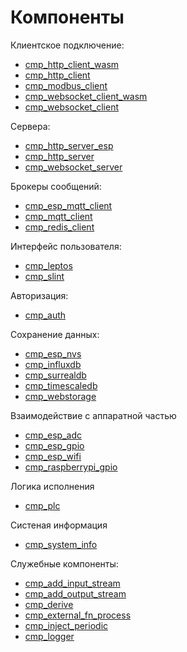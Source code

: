 # Компоненты

Клиентское подключение:

- [cmp_http_client_wasm](./cmp_http_client_wasm.md)
- [cmp_http_client](./cmp_http_client.md)
- [cmp_modbus_client](./cmp_modbus_client.md)
- [cmp_websocket_client_wasm](./cmp_websocket_client_wasm.md)
- [cmp_websocket_client](./cmp_websocket_client.md)

Сервера:

- [cmp_http_server_esp](./cmp_http_server_esp.md)
- [cmp_http_server](./cmp_http_server.md)
- [cmp_websocket_server](./cmp_websocket_server.md)

Брокеры сообщений:

- [cmp_esp_mqtt_client](./cmp_esp_mqtt_client.md)
- [cmp_mqtt_client](./cmp_mqtt_client.md)
- [cmp_redis_client](./cmp_redis_client.md)

Интерфейс пользователя:

- [cmp_leptos](./cmp_leptos.md)
- [cmp_slint](./cmp_slint.md)

Авторизация:

- [cmp_auth](./cmp_auth.md)

Сохранение данных:

- [cmp_esp_nvs](./cmp_esp_nvs.md)
- [cmp_influxdb](./cmp_influxdb.md)
- [cmp_surrealdb](./cmp_surrealdb.md)
- [cmp_timescaledb](./cmp_timescaledb.md)
- [cmp_webstorage](./cmp_webstorage.md)

Взаимодействие с аппаратной частью

- [cmp_esp_adc](./cmp_esp_adc.md)
- [cmp_esp_gpio](./cmp_esp_gpio.md)
- [cmp_esp_wifi](./cmp_esp_wifi.md)
- [cmp_raspberrypi_gpio](./cmp_raspberrypi_gpio.md)

Логика исполнения

- [cmp_plc](./cmp_plc.md)

Систеная информация

- [cmp_system_info](./cmp_system_info.md)

Служебные компоненты:

- [cmp_add_input_stream](./cmp_add_input_stream.md)
- [cmp_add_output_stream](./cmp_add_output_stream.md)
- [cmp_derive](./cmp_derive.md)
- [cmp_external_fn_process](./cmp_external_fn_process.md)
- [cmp_inject_periodic](./cmp_inject_periodic.md)
- [cmp_logger](./cmp_logger.md)
